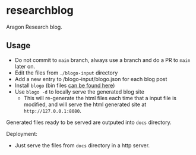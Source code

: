 # researchblog
Aragon Research blog.

## Usage
- Do not commit to `main` branch, always use a branch and do a PR to `main` later on.
- Edit the files from `./blogo-input` directory
- Add a new entry to /blogo-input/blogo.json for each blog post
- Install `blogo` (bin files [can be found here](https://github.com/arnaucube/blogo/blob/master/bin))
- Use `blogo -d` to locally serve the generated blog site
   - This will re-generate the html files each time that a input file is modified, and will serve the html generated site at `http://127.0.0.1:8080`.

Generated files ready to be served are outputed into `docs` directory.

Deployment:
- Just serve the files from `docs` directory in a http server.
